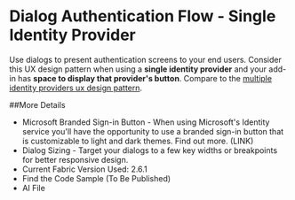 # Dialog Authentication Flow - Single Identity Provider
Use dialogs to present authentication screens to your end users. Consider this UX design pattern when using a **single identity provider** and your add-in has **space to display that provider's button**. Compare to the [multiple identity providers ux design pattern](Authentication_Dialog_Multiple_ID.md).

##More Details
- Microsoft Branded Sign-in Button - When using Microsoft's Identity service you'll have the opportunity to use a branded sign-in button that is customizable to light and dark themes. Find out more. (LINK)
- Dialog Sizing - Target your dialogs to a few key widths or breakpoints for better responsive design. <LINK>
- Current Fabric Version Used: 2.6.1
- Find the Code Sample (To Be Published)
- AI File
